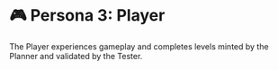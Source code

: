 # 🎮 Persona 3: Player

The Player experiences gameplay and completes levels minted by the Planner and validated by the Tester.
